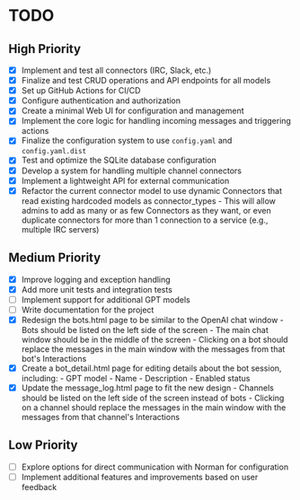 # TODO

## High Priority

- [x] Implement and test all connectors (IRC, Slack, etc.)
- [x] Finalize and test CRUD operations and API endpoints for all models
- [x] Set up GitHub Actions for CI/CD
- [x] Configure authentication and authorization
- [x] Create a minimal Web UI for configuration and management
- [x] Implement the core logic for handling incoming messages and triggering actions
- [x] Finalize the configuration system to use `config.yaml` and `config.yaml.dist`
 - [x] Test and optimize the SQLite database configuration
- [x] Develop a system for handling multiple channel connectors
- [x] Implement a lightweight API for external communication
- [x] Refactor the current connector model to use dynamic Connectors that read existing hardcoded models as connector_types
      - This will allow admins to add as many or as few Connectors as they want, or even duplicate connectors for more than 1 connection to a service (e.g., multiple IRC servers)

## Medium Priority

 - [x] Improve logging and exception handling
 - [x] Add more unit tests and integration tests
- [ ] Implement support for additional GPT models
- [ ] Write documentation for the project
- [x] Redesign the bots.html page to be similar to the OpenAI chat window
      - Bots should be listed on the left side of the screen
      - The main chat window should be in the middle of the screen
      - Clicking on a bot should replace the messages in the main window with the messages from that bot's Interactions
- [x] Create a bot_detail.html page for editing details about the bot session, including:
      - GPT model
      - Name
      - Description
      - Enabled status
- [x] Update the message_log.html page to fit the new design
      - Channels should be listed on the left side of the screen instead of bots
      - Clicking on a channel should replace the messages in the main window with the messages from that channel's Interactions

## Low Priority

- [ ] Explore options for direct communication with Norman for configuration
- [ ] Implement additional features and improvements based on user feedback
